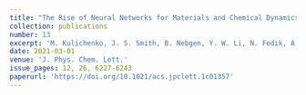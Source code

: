 ```yaml
---
title: "The Rise of Neural Networks for Materials and Chemical Dynamics"
collection: publications
number: 13
excerpt: 'M. Kulichenko, J. S. Smith, B. Nebgen, Y. W. Li, N. Fedik, A. I. Boldyrev, N. Lubbers, K. Barros, S. Tretiak'
date: 2021-03-01
venue: 'J. Phys. Chem. Lett.'
issue_pages: 12, 26, 6227-6243
paperurl: 'https://doi.org/10.1021/acs.jpclett.1c01357'
---
```

     
